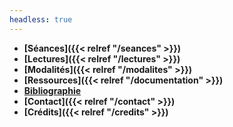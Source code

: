 ```yaml
---
headless: true
---
```


- **[Séances]({{< relref "/seances" >}})**
- **[Lectures]({{< relref "/lectures" >}})**
- **[Modalités]({{< relref "/modalites" >}})**
- **[Ressources]({{< relref "/documentation" >}})**
- **<a href="https://www.zotero.org/groups/5124082/fra3826-a2023/library" target="blank">Bibliographie</a>**
- **[Contact]({{< relref "/contact" >}})**
- **[Crédits]({{< relref "/credits" >}})**

<!--
- **<a href="https://demo.hedgedoc.org/" target="blank">Index des notes</a>**
-->
